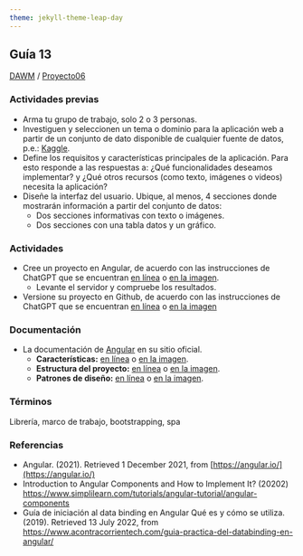 ```yaml
---
theme: jekyll-theme-leap-day
---
```


## Guía 13

[DAWM](/DAWM/) / [Proyecto06](/DAWM/proyectos/2023/proyecto06)

### Actividades previas

* Arma tu grupo de trabajo, solo 2 o 3 personas.
* Investiguen y seleccionen un tema o dominio para la aplicación web a partir de un conjunto de dato disponible de cualquier fuente de datos, p.e.: [Kaggle](https://www.kaggle.com/).
* Define los requisitos y características principales de la aplicación. Para esto responde a las respuestas a: ¿Qué funcionalidades deseamos implementar? y ¿Qué otros recursos (como texto, imágenes o videos) necesita la aplicación?
* Diseñe la interfaz del usuario. Ubique, al menos, 4 secciones donde mostrarán información a partir del conjunto de datos:
  - Dos secciones informativas con texto o imágenes.
  - Dos secciones con una tabla datos y un gráfico.

### Actividades

* Cree un proyecto en Angular, de acuerdo con las instrucciones de ChatGPT que se encuentran [en línea](https://chat.openai.com/share/a033dd65-d993-4dc2-afac-3bd14447b750) o [en la imagen](chatgpt/guia13-angular.png).
  - Levante el servidor y compruebe los resultados.
* Versione su proyecto en Github, de acuerdo con las instrucciones de ChatGPT que se encuentran [en línea](https://chat.openai.com/share/a541c121-9b66-4273-b090-3d9d1562bb3b) o [en la imagen](chatgpt/guia13-angular-versionamiento.png)

### Documentación
  
* La documentación de [Angular](https://angular.io/) en su sitio oficial.
  - **Características:** [en línea](https://chat.openai.com/share/c307ae2f-1213-4599-9491-ed849a71e33b) o [en la imagen](chatgpt/guia13-angular-caracteristicas.png).
  - **Estructura del proyecto:** [en línea](https://chat.openai.com/share/6c2c7ae7-cffd-4097-82b8-5b5a93d0f394) o [en la imagen](chatgpt/guia13-angular-estructura.png).
  - **Patrones de diseño:** [en línea](https://chat.openai.com/share/eeee5534-3efb-4701-bbc4-9f26b622fcd8) o [en la imagen](chatgpt/guia13-angular-patrones.png).  

### Términos

Librería, marco de trabajo, bootstrapping, spa

### Referencias

* Angular. (2021). Retrieved 1 December 2021, from [https://angular.io/](https://angular.io/)
* Introduction to Angular Components and How to Implement It? (20202) https://www.simplilearn.com/tutorials/angular-tutorial/angular-components
* Guía de iniciación al data binding en Angular Qué es y cómo se utiliza. (2019). Retrieved 13 July 2022, from https://www.acontracorrientech.com/guia-practica-del-databinding-en-angular/